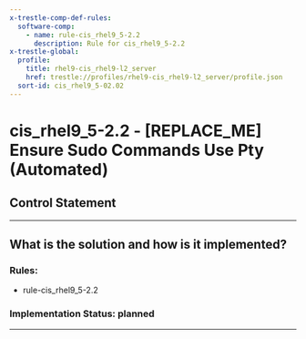 ```yaml
---
x-trestle-comp-def-rules:
  software-comp:
    - name: rule-cis_rhel9_5-2.2
      description: Rule for cis_rhel9_5-2.2
x-trestle-global:
  profile:
    title: rhel9-cis_rhel9-l2_server
    href: trestle://profiles/rhel9-cis_rhel9-l2_server/profile.json
  sort-id: cis_rhel9_5-02.02
---
```


# cis_rhel9_5-2.2 - \[REPLACE_ME\] Ensure Sudo Commands Use Pty (Automated)

## Control Statement

______________________________________________________________________

## What is the solution and how is it implemented?

<!-- For implementation status enter one of: implemented, partial, planned, alternative, not-applicable -->

<!-- Note that the list of rules under ### Rules: is read-only and changes will not be captured after assembly to JSON -->

<!-- Add control implementation description here for control: cis_rhel9_5-2.2 -->

### Rules:

  - rule-cis_rhel9_5-2.2

### Implementation Status: planned

______________________________________________________________________
